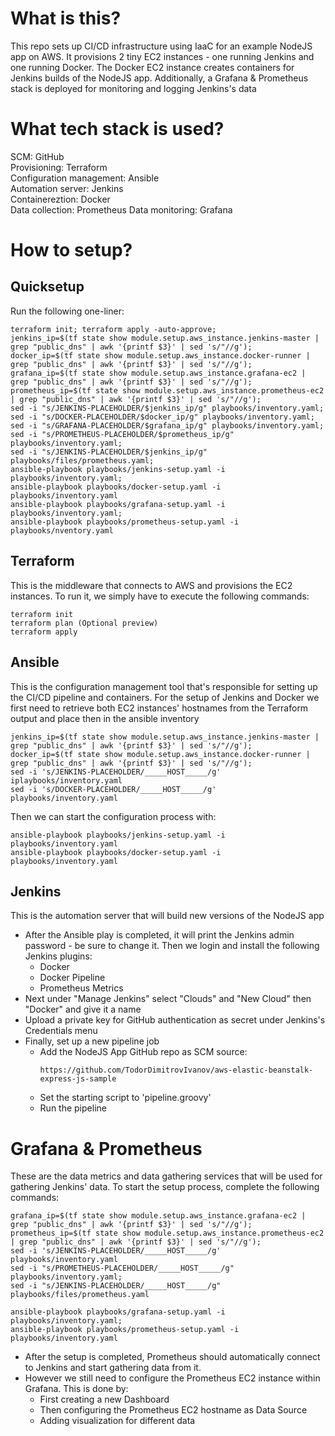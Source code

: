 # What is this? 
This repo sets up CI/CD infrastructure using IaaC for an example NodeJS app on AWS. It provisions 2 tiny EC2 instances - one running Jenkins and one running Docker. The Docker EC2 instance creates containers for Jenkins builds of the NodeJS app. Additionally, a Grafana & Prometheus stack is deployed for monitoring and logging Jenkins's data   
# What tech stack is used? 
SCM: GitHub  
Provisioning: Terraform  
Configuration management: Ansible  
Automation server:  Jenkins  
Containereztion: Docker  
Data collection: Prometheus 
Data monitoring: Grafana 

# How to setup? 
## Quicksetup
Run the following one-liner:
```
terraform init; terraform apply -auto-approve; 
jenkins_ip=$(tf state show module.setup.aws_instance.jenkins-master | grep "public_dns" | awk '{printf $3}' | sed 's/"//g');
docker_ip=$(tf state show module.setup.aws_instance.docker-runner | grep "public_dns" | awk '{printf $3}' | sed 's/"//g');
grafana_ip=$(tf state show module.setup.aws_instance.grafana-ec2 | grep "public_dns" | awk '{printf $3}' | sed 's/"//g');
prometheus_ip=$(tf state show module.setup.aws_instance.prometheus-ec2 | grep "public_dns" | awk '{printf $3}' | sed 's/"//g');
sed -i "s/JENKINS-PLACEHOLDER/$jenkins_ip/g" playbooks/inventory.yaml;
sed -i "s/DOCKER-PLACEHOLDER/$docker_ip/g" playbooks/inventory.yaml;
sed -i "s/GRAFANA-PLACEHOLDER/$grafana_ip/g" playbooks/inventory.yaml;
sed -i "s/PROMETHEUS-PLACEHOLDER/$prometheus_ip/g" playbooks/inventory.yaml;
sed -i "s/JENKINS-PLACEHOLDER/$jenkins_ip/g" playbooks/files/prometheus.yaml;
ansible-playbook playbooks/jenkins-setup.yaml -i playbooks/inventory.yaml;
ansible-playbook playbooks/docker-setup.yaml -i playbooks/inventory.yaml
ansible-playbook playbooks/grafana-setup.yaml -i playbooks/inventory.yaml;
ansible-playbook playbooks/prometheus-setup.yaml -i playbooks/nventory.yaml

```
## Terraform
This is the middleware that connects to AWS and provisions the EC2 instances. To run it, we simply have to execute the following commands:
```
terraform init
terraform plan (Optional preview)
terraform apply 
```
## Ansible
This is the configuration management tool that's responsible for setting up the CI/CD pipeline and containers. For the setup of Jenkins and Docker we first need to retrieve both EC2 instances' hostnames from the Terraform output and place then in the ansible inventory
```
jenkins_ip=$(tf state show module.setup.aws_instance.jenkins-master | grep "public_dns" | awk '{printf $3}' | sed 's/"//g');
docker_ip=$(tf state show module.setup.aws_instance.docker-runner | grep "public_dns" | awk '{printf $3}' | sed 's/"//g');
sed -i 's/JENKINS-PLACEHOLDER/_____HOST_____/g' iplaybooks/inventory.yaml
sed -i 's/DOCKER-PLACEHOLDER/_____HOST_____/g' playbooks/inventory.yaml
```
Then we can start the configuration process with:  
```
ansible-playbook playbooks/jenkins-setup.yaml -i playbooks/inventory.yaml
ansible-playbook playbooks/docker-setup.yaml -i playbooks/inventory.yaml
```
## Jenkins 
This is the automation server that will build new versions of the NodeJS app
* After the Ansible play is completed, it will print the Jenkins admin password - be sure to change it. Then we login and install the following Jenkins plugins: 
  * Docker
  * Docker Pipeline
  * Prometheus Metrics
* Next under "Manage Jenkins" select "Clouds" and "New Cloud" then "Docker" and give it a name 
* Upload a private key for GitHub authentication as  secret under Jenkins's Credentials menu
* Finally, set up a new pipeline job 
  * Add the NodeJS App GitHub repo as SCM source:
    ```
    https://github.com/TodorDimitrovIvanov/aws-elastic-beanstalk-express-js-sample
    ```
  * Set the starting script to 'pipeline.groovy'
  * Run the pipeline
# Grafana & Prometheus 
These are the data metrics and data gathering services that will be used for gathering Jenkins' data. To start the setup process, complete the following commands:
```
grafana_ip=$(tf state show module.setup.aws_instance.grafana-ec2 | grep "public_dns" | awk '{printf $3}' | sed 's/"//g');
prometheus_ip=$(tf state show module.setup.aws_instance.prometheus-ec2 | grep "public_dns" | awk '{printf $3}' | sed 's/"//g');
sed -i 's/JENKINS-PLACEHOLDER/_____HOST_____/g' playbooks/inventory.yaml
sed -i "s/PROMETHEUS-PLACEHOLDER/_____HOST_____/g" playbooks/inventory.yaml;
sed -i "s/JENKINS-PLACEHOLDER/_____HOST_____/g" playbooks/files/prometheus.yaml
```
```
ansible-playbook playbooks/grafana-setup.yaml -i playbooks/inventory.yaml;
ansible-playbook playbooks/prometheus-setup.yaml -i playbooks/inventory.yaml
```
* After the setup is completed, Prometheus should automatically connect to Jenkins and start gathering data from it. 
* However we still need to configure the Prometheus EC2 instance within Grafana. This is done by: 
  * First creating a new Dashboard 
  * Then configuring the Prometheus EC2 hostname as Data Source
  * Adding visualization for different data